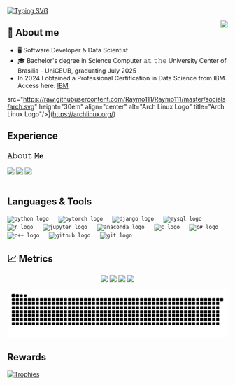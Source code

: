 [![Typing SVG](https://readme-typing-svg.herokuapp.com?font=Roboto+Mono&size=25&duration=3000&pause=100&color=F7E6F5&center=true&width=1000&lines=Hello!+I'm+Augusto+Oliveira!+👋🏻)](https://git.io/typing-svg)

<img align="right" src="https://visitor-badge.laobi.icu/badge?page_id=gut0oliveira.gut0oliveira&left_color=royalblue&right_color=black"  />

## :book: About me
- 🖥 Software Developer & Data Scientist
- 🎓 Bachelor's degree in Science Computer 𝚊𝚝 𝚝𝚑𝚎  University Center of Brasilia - UniCEUB, graduating July 2025
- In 2024 I obtained a Professional Certification in Data Science from IBM. Access here: [IBM](https://www.coursera.org/account/accomplishments/professional-cert/7EFVREK5NY5X)
  

src="https://raw.githubusercontent.com/Raymo111/Raymo111/master/socials/arch.svg" height="30em" align="center" alt="Arch Linux Logo" title="Arch Linux Logo"/>](https://archlinux.org/)


## Experience

<div>

</div>  

### 𝙰𝚋𝚘𝚞𝚝 𝙼e
<div>
    <a href="https://github.com/gut0oliveira">
    <a href="https://www.linkedin.com/in/augusto-os/"><img src="https://img.shields.io/badge/LinkedIn-0077B5?style=for-the-badge&logo=linkedin&logoColor=white"></a>
    <a href="mailto:augusto010oliveira@gmail.com"><img src="https://img.shields.io/badge/Gmail-D14836?style=for-the-badge&logo=gmail&logoColor=white"></a>
    <a href="https://www.instagram.com/augusto__olv"><img src="https://img.shields.io/badge/Instagram-E4405F?style=for-the-badge&logo=instagram&logoColor=white"></a>
</div><br/>

## Languages & Tools
<div align="left">
    <code><img src="https://cdn.jsdelivr.net/gh/devicons/devicon/icons/python/python-original.svg" height="30" alt="python logo"  /></code>
  <img width="14" />
    <code><img src="https://skillicons.dev/icons?i=pytorch" height="30" alt="pytorch logo"  /></code>
  <img width="14" />
    <code><img src="https://skillicons.dev/icons?i=django" height="30" alt="django logo"  /></code>
  <img width="14" />
    <code><img src="https://skillicons.dev/icons?i=mysql" height="30" alt="mysql logo"  /></code>
  <img width="14" />
    <code><img src="https://skillicons.dev/icons?i=r" height="30" alt="r logo"  /></code>
  <img width="14" />
    <code><img src="https://cdn.jsdelivr.net/gh/devicons/devicon/icons/jupyter/jupyter-original.svg" height="30" alt="jupyter logo"  /></code>
  <img width="14" />
    <code><img src="https://skillicons.dev/icons?i=anaconda" height="30" alt="anaconda logo"  /></code>
  <img width="14" />
    <code><img src="https://skillicons.dev/icons?i=c" height="30" alt="c logo"  /></code>
  <img width="14" />
    <code><img src="https://skillicons.dev/icons?i=cs" height="30" alt="c# logo"  /></code>
  <img width="14" />
    <code><img src="https://skillicons.dev/icons?i=cpp" height="30" alt="c++ logo"  /></code>
  <img width="14" />
    <code><img src="https://skillicons.dev/icons?i=github" height="30" alt="github logo"  /></code>
  <img width="14" />
    <code><img src="https://cdn.jsdelivr.net/gh/devicons/devicon/icons/git/git-original.svg" height="30" alt="git logo"  /></code>
  <img width="14" />
</div>

## 📈 Metrics
<div align="center">
  <img width="440px" src="https://github-readme-stats.vercel.app/api?username=gut0oliveira&show_icons=true&theme=midnight-purple">
  <img width="385px" src="https://github-readme-stats.anuraghazra1.vercel.app/api/top-langs/?username=gut0oliveira&layout=compact&theme=midnight-purple" />
  <img width="440px" src="https://github-readme-activity-graph.vercel.app/graph?username=gut0oliveira&bg_color=141414&color=cac9cf&line=2b00ff&point=ffffff&area=true&hide_border=false" >
  <img width="385px" src="https://github-readme-streak-stats.herokuapp.com/?user=gut0oliveira&theme=midnight-purple" />
</div>

![Snake animation](https://raw.githubusercontent.com/gut0oliveira/gut0oliveira/output/github-contribution-grid-snake-dark.svg)

## Rewards
[![Trophies](https://github-profile-trophy.vercel.app/?username=gut0oliveira&theme=radical)](https://github.com/ryo-ma/github-profile-trophy)

